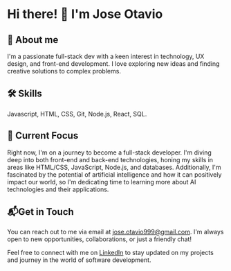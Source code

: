 # Hi there! 👋 I'm Jose Otavio

## 🚀 About me
I'm a passionate full-stack dev with a keen interest in technology, UX design, and front-end development. I love exploring new ideas and finding creative solutions to complex problems.

## 🛠️ Skills 
Javascript, HTML, CSS, Git, Node.js, React, SQL.

## 🔎 Current Focus
Right now, I'm on a journey to become a full-stack developer. I'm diving deep into both front-end and back-end technologies, honing my skills in areas like HTML/CSS, JavaScript, Node.js, and databases. Additionally, I'm fascinated by the potential of artificial intelligence and how it can positively impact our world, so I'm dedicating time to learning more about AI technologies and their applications.

## 📬Get in Touch
 You can reach out to me via email at jose.otavio999@gmail.com. I'm always open to new opportunities, collaborations, or just a friendly chat!

Feel free to connect with me on [LinkedIn](https://www.linkedin.com/in/jose-otavio-deoliveira/) to stay updated on my projects and journey in the world of software development.


